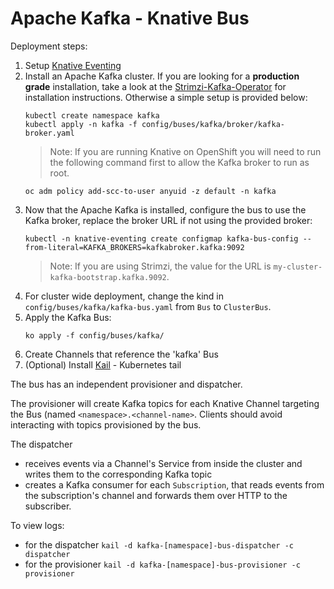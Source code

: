 # Apache Kafka - Knative Bus

Deployment steps:
1. Setup [Knative Eventing](../../../DEVELOPMENT.md)
1. Install an Apache Kafka cluster. If you are looking for a **production grade** installation, take a look at the [Strimzi-Kafka-Operator](strimzi) for installation instructions. Otherwise a simple setup is provided below:
    ```
    kubectl create namespace kafka
    kubectl apply -n kafka -f config/buses/kafka/broker/kafka-broker.yaml
    ```
    > Note: If you are running Knative on OpenShift you will need to run the following command first to allow the Kafka broker to run as root.
      ```
      oc adm policy add-scc-to-user anyuid -z default -n kafka
      ```
1. Now that the Apache Kafka is installed, configure the bus to use the Kafka broker, replace the broker URL if not using the provided broker:
    ```
    kubectl -n knative-eventing create configmap kafka-bus-config --from-literal=KAFKA_BROKERS=kafkabroker.kafka:9092
    ```
    > Note: If you are using Strimzi, the value for the URL is `my-cluster-kafka-bootstrap.kafka.9092`.
1. For cluster wide deployment, change the kind in `config/buses/kafka/kafka-bus.yaml` from `Bus` to `ClusterBus`.
1. Apply the Kafka Bus:
    ```
    ko apply -f config/buses/kafka/
    ```
1. Create Channels that reference the 'kafka' Bus
1. (Optional) Install [Kail](https://github.com/boz/kail) - Kubernetes tail

The bus has an independent provisioner and dispatcher.

The provisioner will create Kafka topics for each Knative Channel
targeting the Bus (named `<namespace>.<channel-name>`.
Clients should avoid interacting with topics provisioned by the bus.

The dispatcher
- receives events via a Channel's Service from inside the cluster and
writes them to the corresponding Kafka topic
- creates a Kafka consumer for each `Subscription`, that reads events
from the subscription's channel and forwards them over HTTP to the
subscriber.

To view logs:
- for the dispatcher `kail -d kafka-[namespace]-bus-dispatcher -c dispatcher`
- for the provisioner `kail -d kafka-[namespace]-bus-provisioner -c provisioner`
